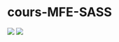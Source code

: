 # cours-MFE-SASS

<img src="https://res.cloudinary.com/dbu3ntrbw/image/upload/v1657034330/Capture_d_e%CC%81cran_2022-07-05_a%CC%80_17.18.17_sy1gcr.png">
<img src="https://res.cloudinary.com/dbu3ntrbw/image/upload/v1656689576/Capture_d_e%CC%81cran_2022-07-01_a%CC%80_17.32.43_wuuqxo.png">
